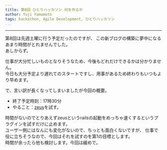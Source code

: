 ```yaml
---
title: 第8回 ひとりハッカソン 何を作るか
author: Yuji Yamamoto
tags: hackathon, Agile Development, ひとりハッカソン
...
```

---

第8回は先週土曜に行う予定だったのですが、
この新ブログの構築に夢中になるあまり時間がとれませんでした。  
あしからず。

仕事が大分忙しいものとなりそうなため、今後もどれだけできるかは分かりません。  
今日も大分予定より遅れてのスタートですし、用事があるため終わりもいつもより早めます。

で、言い訳が長くなってしまいましたが今回の概要。

- 終了予定時刻：17時30分
- やること：[zeus](https://github.com/burke/zeus)を試す。

時間がないのでとりあえずzeusというrailsの起動をめっちゃ速くするというプラグインを試すだけに止めます。  
ユーザー側にはなんにも変化がないので、ちっとも面白くないですが、
仕事で役に立ちそうなので、今回はそれを試すのを第1の目標とします。  
時間が余ったら他も検討します。今回は緩めで。
